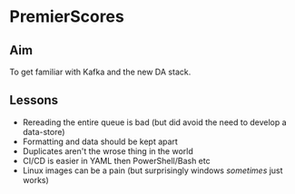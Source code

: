 # PremierScores

## Aim

To get familiar with Kafka and the new DA stack.

## Lessons

- Rereading the entire queue is bad (but did avoid the need to develop a data-store)
- Formatting and data should be kept apart
- Duplicates aren't the wrose thing in the world
- CI/CD is easier in YAML then PowerShell/Bash etc
- Linux images can be a pain (but surprisingly windows _sometimes_ just works)

